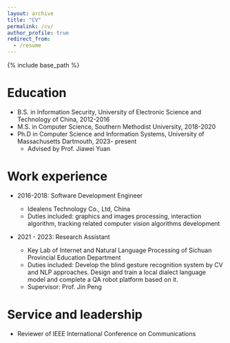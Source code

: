 ```yaml
---
layout: archive
title: "CV"
permalink: /cv/
author_profile: true
redirect_from:
  - /resume
---
```


{% include base_path %}

Education
======
* B.S. in Information Security, University of Electronic Science and Technology of China, 2012-2016
* M.S. in Computer Science, Southern Methodist University, 2018-2020
* Ph.D in Computer Science and Information Systems, University of Massachusetts Dartmouth, 2023- present
  * Advised by Prof. Jiawei Yuan

Work experience
======
* 2016-2018: Software Development Engineer
  * Idealens Technology Co., Ltd, China 
  * Duties included: graphics and images processing, interaction algorithm, tracking related computer vision algorithms development
  

* 2021 - 2023: Research Assistant
  * Key Lab of Internet and Natural Language Processing of Sichuan Provincial Education Department
  * Duties included: Develop the blind gesture recognition system by CV and NLP approaches. Design and train a local dialect language model and complete a QA robot platform based on it. 
  * Supervisor: Prof. Jin Peng
<!---
your comment goes here
and here
-->
  
<!---
Skills
======
* Skill 1
* Skill 2
  * Sub-skill 2.1
  * Sub-skill 2.2
  * Sub-skill 2.3
* Skill 3

Publications
======
  <ul>{% for post in site.publications %}
    {% include archive-single-cv.html %}
  {% endfor %}</ul>
  
Talks
======
  <ul>{% for post in site.talks %}
    {% include archive-single-talk-cv.html %}
  {% endfor %}</ul>
  
Teaching
======
  <ul>{% for post in site.teaching %}
    {% include archive-single-cv.html %}
  {% endfor %}</ul>
-->
Service and leadership
======
* Reviewer of IEEE International Conference on Communications
